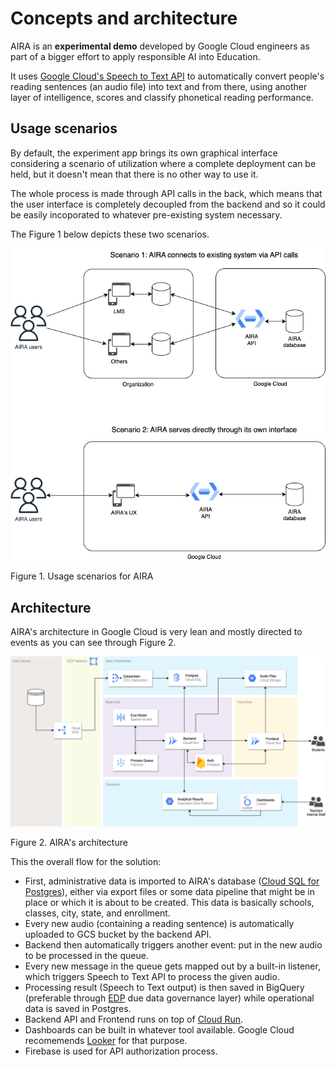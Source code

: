 # Concepts and architecture

AIRA is an **experimental demo** developed by Google Cloud engineers as part of a bigger effort to apply responsible AI into Education.

It uses [Google Cloud's Speech to Text API](https://cloud.google.com/speech-to-text?hl=en) to automatically convert people's reading sentences (an audio file) into text and from there, using another layer of intelligence, scores and classify phonetical reading performance.

## Usage scenarios

By default, the experiment app brings its own graphical interface considering a scenario of utilization where a complete deployment can be held, but it doesn't mean that there is no other way to use it.

The whole process is made through API calls in the back, which means that the user interface is completely decoupled from the backend and so it could be easily incoporated to whatever pre-existing system necessary.

The Figure 1 below depicts these two scenarios.

![AIRA's utilization scenarios](img/scenarios-usage.png)

Figure 1. Usage scenarios for AIRA

## Architecture

AIRA's architecture in Google Cloud is very lean and mostly directed to events as you can see through Figure 2.

![AIRA's architecture](img/aira-architecture-named.png)

Figure 2. AIRA's architecture

This the overall flow for the solution:

* First, administrative data is imported to AIRA's database ([Cloud SQL for Postgres](https://cloud.google.com/sql/docs/postgres#:~:text=Cloud%20SQL%20for%20PostgreSQL%20is,databases%20on%20Google%20Cloud%20Platform.)), either via export files or some data pipeline that might be in place or which it is about to be created. This data is basically schools, classes, city, state, and enrollment.
* Every new audio (containing a reading sentence) is automatically uploaded to GCS bucket by the backend API.
* Backend then automatically triggers another event: put in the new audio to be processed in the queue.
* Every new message in the queue gets mapped out by a built-in listener, which triggers Speech to Text API to process the given audio.
* Processing result (Speech to Text output) is then saved in BigQuery (preferable through [EDP](https://github.com/googlecloudplatform/education-data-platform) due data governance layer) while operational data is saved in Postgres.
* Backend API and Frontend runs on top of [Cloud Run](https://cloud.google.com/run/).
* Dashboards can be built in whatever tool available. Google Cloud recomemends [Looker](https://cloud.google.com/looker?hl=en) for that purpose.
* Firebase is used for API authorization process.